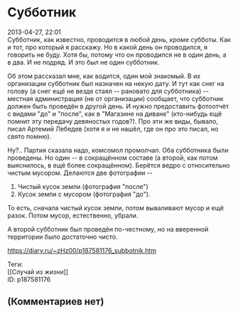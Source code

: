 Субботник
=========

  
2013-04-27, 22:01  
 Субботник, как известно, проводится в любой день, кроме субботы. Как и тот, про который я расскажу. Но в какой день он проводился, я говорить не буду. Хотя бы, потому что он проводился не в один день, а в два. И не подряд. И это был не один субботник.   
   
 Об этом рассказал мне, как водится, один мой знакомый. В их организации субботник был назначен на некую дату. И тут как снег на голову (а снег ещё не везде стаял -- рановато для субботника) -- местная администрация (не от организации) сообщает, что субботник должен быть проведён в другой день. И нужно предоставить фотоотчёт с видами "до" и "после", как в "Магазине на диване" (кто-нибудь ещё помнит эту передачу девяностых годов?). Про эти же виды, бывало, писал Артемий Лебедев (хотя я и не нашёл, где он про это писал, но свято помню).   
   
 Ну?.. Партия сказала надо, комсомол промолчал. Оба субботника были проведены. Но один -- в сокращённом составе (а второй, как потом выяснилось, в ещё более сокращённом). Берётся ведро с относительно чистым мусором. Делаются две фотографии --   
   
 1. Чистый кусок земли (фотография "после")   
 2. Кусок земли с мусором (фотография "до").   
   
 То есть, сначала чистый кусок земли, потом вываливают мусор и ещё разок. Потом мусор, естественно, убрали.   
   
 А второй субботник был проведён по-честному, но на вверенной территории было достаточно чисто.   
  
<https://diary.ru/~zHz00/p187581176_subbotnik.htm>  
  
Теги:  
[[Случай из жизни]]  
ID: p187581176  


(Комментариев нет)
------------------